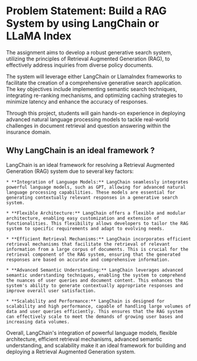 # Problem Statement: Build a RAG System by using LangChain or LLaMA Index

The assignment aims to develop a robust generative search system, 
utilizing the principles of Retrieval Augmented Generation (RAG), 
to effectively address inquiries from diverse policy documents. 

The system will leverage either LangChain or LlamaIndex frameworks 
to facilitate the creation of a comprehensive generative search application. 
The key objectives include implementing semantic search techniques, 
integrating re-ranking mechanisms, and optimizing caching strategies 
to minimize latency and enhance the accuracy of responses. 

Through this project, students will gain hands-on experience in 
deploying advanced natural language processing models to tackle real-world 
challenges in document retrieval and question answering within the insurance domain.

## Why LangChain is an ideal framework ?


LangChain is an ideal framework for resolving a Retrieval Augmented Generation (RAG) system due to several key factors:

    * **Integration of Language Models:** LangChain seamlessly integrates powerful language models, such as GPT, allowing for advanced natural language processing capabilities. These models are essential for generating contextually relevant responses in a generative search system.

    * **Flexible Architecture:** LangChain offers a flexible and modular architecture, enabling easy customization and extension of functionalities. This flexibility allows developers to tailor the RAG system to specific requirements and adapt to evolving needs.

    * **Efficient Retrieval Mechanisms:** LangChain incorporates efficient retrieval mechanisms that facilitate the retrieval of relevant information from a large corpus of documents. This is crucial for the retrieval component of the RAG system, ensuring that the generated responses are based on accurate and comprehensive information.

    * **Advanced Semantic Understanding:** LangChain leverages advanced semantic understanding techniques, enabling the system to comprehend the nuances of user queries and document content. This enhances the system's ability to generate contextually appropriate responses and improve overall user satisfaction.

    * **Scalability and Performance:** LangChain is designed for scalability and high performance, capable of handling large volumes of data and user queries efficiently. This ensures that the RAG system can effectively scale to meet the demands of growing user bases and increasing data volumes.

Overall, LangChain's integration of powerful language models, flexible architecture, efficient retrieval mechanisms, advanced semantic understanding, and scalability make it an ideal framework for building and deploying a Retrieval Augmented Generation system.